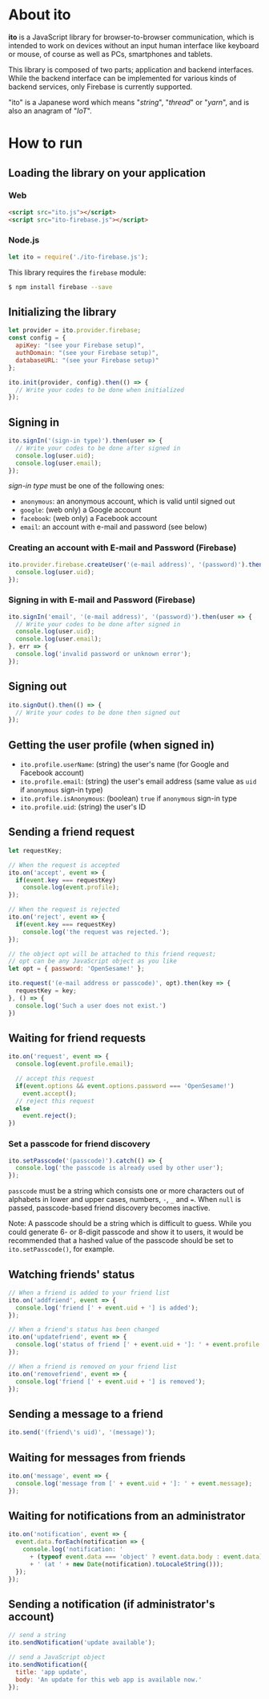 # About **ito**

**ito** is a JavaScript library for browser-to-browser communication,
which is intended to work on devices without an input human interface
like keyboard or mouse, of course as well as PCs, smartphones and tablets.

This library is composed of two parts; application and backend interfaces.
While the backend interface can be implemented for various kinds of backend services,
only Firebase is currently supported.

"ito" is a Japanese word which means "*string*", "*thread*" or "*yarn*", and is also an anagram of "*IoT*". 

# How to run

## Loading the library on your application
### Web
```html
<script src="ito.js"></script>
<script src="ito-firebase.js"></script>
```
### Node.js
```js
let ito = require('./ito-firebase.js');
```
This library requires the `firebase` module:

```bash
$ npm install firebase --save
```

## Initializing the library
```js
let provider = ito.provider.firebase;
const config = {
  apiKey: "(see your Firebase setup)",
  authDomain: "(see your Firebase setup)",
  databaseURL: "(see your Firebase setup)"
};

ito.init(provider, config).then(() => {
  // Write your codes to be done when initialized
});
```

## Signing in
```js
ito.signIn('(sign-in type)').then(user => {
  // Write your codes to be done after signed in
  console.log(user.uid);
  console.log(user.email);
});
```
*sign-in type* must be one of the following ones:

* `anonymous`: an anonymous account, which is valid until signed out
* `google`: (web only) a Google account
* `facebook`: (web only) a Facebook account
* `email`: an account with e-mail and password (see below)

### Creating an account with E-mail and Password (Firebase)
```js
ito.provider.firebase.createUser('(e-mail address)', '(password)').then(user => {
  console.log(user.uid);
});
```

### Signing in with E-mail and Password (Firebase)
```js
ito.signIn('email', '(e-mail address)', '(password)').then(user => {
  // Write your codes to be done after signed in
  console.log(user.uid);
  console.log(user.email);
}, err => {
  console.log('invalid password or unknown error');
});
```

## Signing out
```js
ito.signOut().then(() => {
  // Write your codes to be done then signed out
});
```

## Getting the user profile (when signed in)

* `ito.profile.userName`: (string) the user's name (for Google and Facebook account)
* `ito.profile.email`: (string) the user's email address (same value as `uid` if `anonymous` sign-in type)
* `ito.profile.isAnonymous`: (boolean) `true` if `anonymous` sign-in type
* `ito.profile.uid`: (string) the user's ID

## Sending a friend request
```js
let requestKey;

// When the request is accepted
ito.on('accept', event => {
  if(event.key === requestKey)
    console.log(event.profile);
});

// When the request is rejected
ito.on('reject', event => {
  if(event.key === requestKey)
    console.log('the request was rejected.');
});

// the object opt will be attached to this friend request;
// opt can be any JavaScript object as you like
let opt = { password: 'OpenSesame!' };

ito.request('(e-mail address or passcode)', opt).then(key => {
  requestKey = key;
}, () => {
  console.log('Such a user does not exist.')
})
```

## Waiting for friend requests
```js
ito.on('request', event => {
  console.log(event.profile.email);

  // accept this request
  if(event.options && event.options.password === 'OpenSesame!')
    event.accept();
  // reject this request
  else
    event.reject();
})
```

### Set a passcode for friend discovery
```js
ito.setPasscode('(passcode)').catch(() => {
  console.log('the passcode is already used by other user');
});
```

`passcode` must be a string which consists one or more characters out of
alphabets in lower and upper cases, numbers, `-`, `_` and `=`.
When `null` is passed, passcode-based friend discovery becomes inactive.

Note: A passcode should be a string which is difficult to guess.
While you could generate 6- or 8-digit passcode and show it to users,
it would be recommended that a hashed value of the passcode should be set
to `ito.setPasscode()`, for example.

## Watching friends' status
```js
// When a friend is added to your friend list
ito.on('addfriend', event => {
  console.log('friend [' + event.uid + '] is added');
});

// When a friend's status has been changed
ito.on('updatefriend', event => {
  console.log('status of friend [' + event.uid + ']: ' + event.profile.status);
});

// When a friend is removed on your friend list
ito.on('removefriend', event => {
  console.log('friend [' + event.uid + '] is removed');
});
```

## Sending a message to a friend
```js
ito.send('(friend\'s uid)', '(message)');
```

## Waiting for messages from friends
```js
ito.on('message', event => {
  console.log('message from [' + event.uid + ']: ' + event.message);
});
```

## Waiting for notifications from an administrator
```js
ito.on('notification', event => {
  event.data.forEach(notification => {
    console.log('notification: '
      + (typeof event.data === 'object' ? event.data.body : event.data)
      + ' (at ' + new Date(notification).toLocaleString()));
  });
});
```

## Sending a notification (if administrator's account)
```js
// send a string
ito.sendNotification('update available');

// send a JavaScript object
ito.sendNotification({
  title: 'app update',
  body: 'An update for this web app is available now.'
});
```
